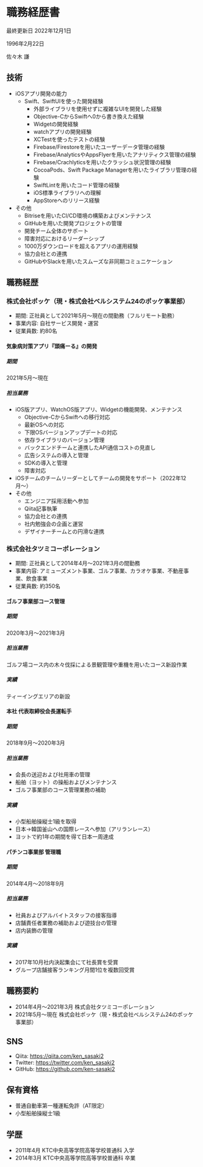 # 職務経歴書
最終更新日 2022年12月1日

1996年2月22日

佐々木 謙

## 技術
- iOSアプリ開発の能力
  - Swift、SwiftUIを使った開発経験
    - 外部ライブラリを使用せずに複雑なUIを開発した経験
    - Objective-CからSwiftへ0から書き換えた経験
    - Widgetの開発経験
    - watchアプリの開発経験
    - XCTestを使ったテストの経験
    - Firebase/Firestoreを用いたユーザーデータ管理の経験
    - Firebase/AnalyticsやAppsFlyerを用いたアナリティクス管理の経験
    - Firebase/Crachlyticsを用いたクラッシュ状況管理の経験
    - CocoaPods、Swift Package Managerを用いたライブラリ管理の経験
    - SwiftLintを用いたコード管理の経験
    - iOS標準ライブラリへの理解
    - AppStoreへのリリース経験
- その他
  - Bitriseを用いたCI/CD環境の構築およびメンテナンス
  - GitHubを用いた開発プロジェクトの管理
  - 開発チーム全体のサポート
  - 障害対応におけるリーダーシップ
  - 1000万ダウンロードを超えるアプリの運用経験
  - 協力会社との連携
  - GitHubやSlackを用いたスムーズな非同期コミュニケーション
  

## 職務経歴
### 株式会社ポッケ（現・株式会社ベルシステム24のポッケ事業部）
- 期間: 正社員として2021年5月〜現在の間勤務（フルリモート勤務）
- 事業内容: 自社サービス開発・運営
- 従業員数: 約80名

#### 気象病対策アプリ『頭痛ーる』の開発
##### 期間
2021年5月〜現在

##### 担当業務
- iOS版アプリ、WatchOS版アプリ、Widgetの機能開発、メンテナンス
  - Objective-CからSwiftへの移行対応
  - 最新OSへの対応
  - 下限OSバージョンアップデートの対応
  - 依存ライブラリのバージョン管理
  - バックエンドチームと連携したAPI通信コストの見直し
  - 広告システムの導入と管理
  - SDKの導入と管理
  - 障害対応
- iOSチームのチームリーダーとしてチームの開発をサポート（2022年12月〜）
- その他
  - エンジニア採用活動へ参加
  - Qiita記事執筆
  - 協力会社との連携
  - 社内勉強会の企画と運営
  - デザイナーチームとの円滑な連携

### 株式会社タツミコーポレーション
- 期間: 正社員として2014年4月〜2021年3月の間勤務
- 事業内容: アミューズメント事業、ゴルフ事業、カラオケ事業、不動産事業、飲食事業
- 従業員数: 約350名

#### ゴルフ事業部コース管理
##### 期間
2020年3月〜2021年3月

##### 担当業務
ゴルフ場コース内の木々伐採による景観管理や重機を用いたコース新設作業

##### 実績
ティーイングエリアの新設

#### 本社 代表取締役会長運転手
##### 期間
2018年9月〜2020年3月

##### 担当業務
- 会長の送迎および社用車の管理
- 船舶（ヨット）の操船およびメンテナンス
- ゴルフ事業部のコース管理業務の補助

##### 実績
- 小型船舶操縦士1級を取得
- 日本->韓国釜山への国際レースへ参加（アリランレース）
- ヨットで約1年の期間を得て日本一周達成

#### パチンコ事業部 管理職
##### 期間
2014年4月〜2018年9月

##### 担当業務
- 社員およびアルバイトスタッフの接客指導
- 店舗責任者業務の補助および遊技台の管理
- 店内装飾の管理

##### 実績
- 2017年10月社内決起集会にて社長賞を受賞
- グループ店舗接客ランキング月間1位を複数回受賞


## 職務要約
- 2014年4月〜2021年3月 株式会社タツミコーポレーション
- 2021年5月〜現在 株式会社ポッケ（現・株式会社ベルシステム24のポッケ事業部）


## SNS
- Qiita: https://qiita.com/ken_sasaki2
- Twitter: https://twitter.com/ken_sasaki2
- GitHub: https://github.com/ken-sasaki2


## 保有資格
- 普通自動車第一種運転免許（AT限定）
- 小型船舶操縦士1級


## 学歴
- 2011年4月 KTC中央高等学院高等学校普通科 入学
- 2014年3月 KTC中央高等学院高等学校普通科 卒業
